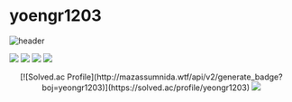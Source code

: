 # yoengr1203
<!-- 상단 로고 -->
![header](https://capsule-render.vercel.app/api?type=wave&color=auto&height=300&section=header&text=WelcomeYeongrongGithub&fontSize=50)

<!-- 기술 -->
<!-- [![HTML5](https://img.shields.io/badge/HTML5-E34F26?style=flat-square&logo=HTML5&logoColor=white)](github.com/yeongr1203)
[![CSS](https://img.shields.io/badge/CSS-1572B6?style=flat-square&logo=CSS&logoColor=white)](github.com/yeongr1203)
[![PHP](https://img.shields.io/badge/PHP-777BB4?style=flat-square&logo=PHP&logoColor=white)](github.com/yeongr1203)
[![JavaScript](https://img.shields.io/badge/JavaScript-F7DF1E?style=flat-square&logo=JavaScript&logoColor=white)](github.com/yeongr1203) -->
<!-- [![태그이름](https://img.shields.io/badge/태그에 적히는 글씨-태그색?style=flat-square&logo=로고이름&logoColor=로고색)](관련된 내 링크) -->
<!-- <br> -->
<!-- Stack -->
<!-- <a href="[연결할 링크]" target="_blank"><img src="https://img.shields.io/badge/[쓰고 싶은 텍스트]-[컬러 코드]?style=flat-square&logo=[브랜드 이름]&logoColor=white"/></a> -->
<a><img src="https://img.shields.io/badge/HTML5-E34F26?style=flat-square&logo=HTML5&logoColor=white"/></a>
<a><img src="https://img.shields.io/badge/CSS-1572B6?style=flat-square&logo=CSS&logoColor=white"/></a>
<a><img src="https://img.shields.io/badge/PHP-777BB4?style=flat-square&logo=PHP&logoColor=white"/></a>
<a><img src="https://img.shields.io/badge/JavaScript-F7DF1E?style=flat-square&logo=JavaScript&logoColor=white"/></a>

<div align=center>
[![Solved.ac Profile](http://mazassumnida.wtf/api/v2/generate_badge?boj=yeongr1203)](https://solved.ac/profile/yeongr1203)
 <img src="http://mazandi.herokuapp.com/api?handle=yeongr1203&theme=cold"/>
</

